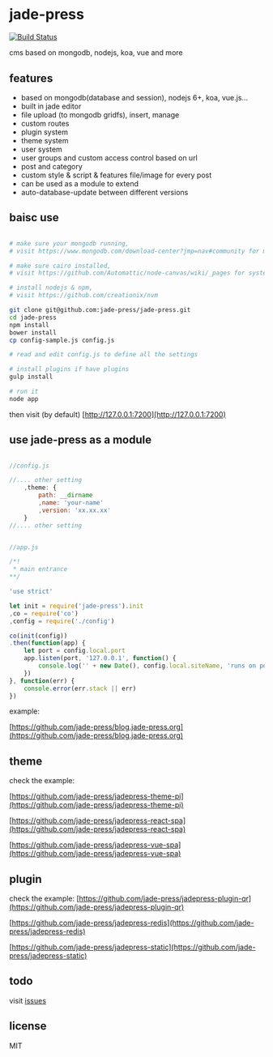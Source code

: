 <h1 align="center">
    <img src="//jade-press.github.io/jade-press.org/public/jade-press-logo.png", alt="" />
</h1>

# jade-press

[![Build Status](https://travis-ci.org/jade-press/jade-press.svg?branch=master)](https://travis-ci.org/jade-press/jade-press)

cms based on mongodb, nodejs, koa, vue and more

## features

- based on mongodb(database and session), nodejs 6+, koa, vue.js...
- built in jade editor
- file upload (to mongodb gridfs), insert, manage
- custom routes
- plugin system
- theme system
- user system
- user groups and custom access control based on url
- post and category
- custom style & script & features file/image for every post
- can be used as a module to extend
- auto-database-update between different versions

## baisc use
```bash

# make sure your mongodb running,
# visit https://www.mongodb.com/download-center?jmp=nav#community for more info

# make sure cairo installed,
# visit https://github.com/Automattic/node-canvas/wiki/_pages for system spec

# install nodejs & npm,
# visit https://github.com/creationix/nvm

git clone git@github.com:jade-press/jade-press.git
cd jade-press
npm install
bower install
cp config-sample.js config.js

# read and edit config.js to define all the settings 

# install plugins if have plugins
gulp install

# run it
node app

```

then visit (by default) [http://127.0.0.1:7200](http://127.0.0.1:7200)

## use jade-press as a module

```javascript

//config.js

//.... other setting
    ,theme: {
        path: __dirname
        ,name: 'your-name'
        ,version: 'xx.xx.xx'
    }
//.... other setting

```

```javascript

//app.js

/*!
 * main entrance
**/

'use strict'

let init = require('jade-press').init
,co = require('co')
,config = require('./config')

co(init(config))
.then(function(app) {
    let port = config.local.port
    app.listen(port, '127.0.0.1', function() {
        console.log('' + new Date(), config.local.siteName, 'runs on port', port)
    })
}, function(err) {
    console.error(err.stack || err)
})

```

example:

[https://github.com/jade-press/blog.jade-press.org](https://github.com/jade-press/blog.jade-press.org)

## theme
check the example:

[https://github.com/jade-press/jadepress-theme-pi](https://github.com/jade-press/jadepress-theme-pi)

[https://github.com/jade-press/jadepress-react-spa](https://github.com/jade-press/jadepress-react-spa)

[https://github.com/jade-press/jadepress-vue-spa](https://github.com/jade-press/jadepress-vue-spa)

## plugin
check the example:
[https://github.com/jade-press/jadepress-plugin-qr](https://github.com/jade-press/jadepress-plugin-qr)

[https://github.com/jade-press/jadepress-redis](https://github.com/jade-press/jadepress-redis)

[https://github.com/jade-press/jadepress-static](https://github.com/jade-press/jadepress-static)

## todo

visit [issues](https://github.com/jade-press/jade-press/issues)

## license
MIT

